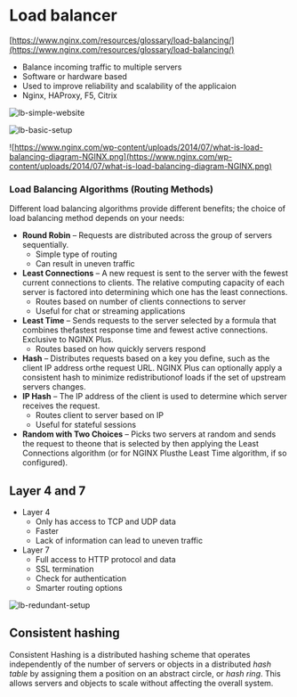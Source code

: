 # Load balancer

[https://www.nginx.com/resources/glossary/load-balancing/](https://www.nginx.com/resources/glossary/load-balancing/)

- Balance incoming traffic to multiple servers
- Software or hardware based
- Used to improve reliability and scalability of the applicaion
- Nginx, HAProxy, F5, Citrix

![lb-simple-website](./images/lb-simple-website.png)

![lb-basic-setup](./images/lb-basic-setup.png)

![https://www.nginx.com/wp-content/uploads/2014/07/what-is-load-balancing-diagram-NGINX.png](https://www.nginx.com/wp-content/uploads/2014/07/what-is-load-balancing-diagram-NGINX.png)

### Load Balancing Algorithms (Routing Methods)

Different load balancing algorithms provide different benefits; the choice of load balancing method depends on your needs:

- **Round Robin** – Requests are distributed across the group of servers sequentially.
    - Simple type of routing
    - Can result in uneven traffic
- **Least Connections** – A new request is sent to the server with the fewest current connections to clients. The relative computing capacity of each server is factored into determining which one has the least connections.
    - Routes based on number of clients connections to server
    - Useful for chat or streaming applications
- **Least Time** – Sends requests to the server selected by a formula that combines thefastest response time and fewest active connections. Exclusive to NGINX Plus.
    - Routes based on how quickly servers respond
- **Hash** – Distributes requests based on a key you define, such as the client IP address orthe request URL. NGINX Plus can optionally apply a consistent hash to minimize redistributionof loads if the set of upstream servers changes.
- **IP Hash** – The IP address of the client is used to determine which server receives the request.
    - Routes client to server based on IP
    - Useful for stateful sessions
- **Random with Two Choices** – Picks two servers at random and sends the request to theone that is selected by then applying the Least Connections algorithm (or for NGINX Plusthe Least Time algorithm, if so configured).

## Layer 4 and 7

- Layer 4
    - Only has access to TCP and UDP data
    - Faster
    - Lack of information can lead to uneven traffic
- Layer 7
    - Full access to HTTP protocol and data
    - SSL termination
    - Check for authentication
    - Smarter routing options

![lb-redundant-setup](./images/lb-redundant-setup.png)

## Consistent hashing

Consistent Hashing is a distributed hashing scheme that operates independently of the number of servers or objects in a distributed *hash table* by assigning them a position on an abstract circle, or *hash ring*. This allows servers and objects to scale without affecting the overall system.